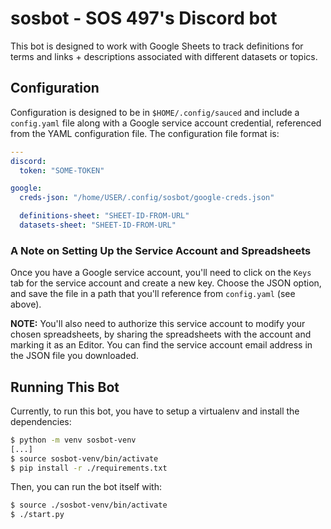 # sosbot - SOS 497's Discord bot

This bot is designed to work with Google Sheets to track definitions for terms and links + descriptions associated with different datasets or topics.


## Configuration

Configuration is designed to be in `$HOME/.config/sauced` and include a `config.yaml` file along with a Google service account credential, referenced from the YAML configuration file. The configuration file format is:

```yaml
---
discord:
  token: "SOME-TOKEN"

google:
  creds-json: "/home/USER/.config/sosbot/google-creds.json"

  definitions-sheet: "SHEET-ID-FROM-URL"
  datasets-sheet: "SHEET-ID-FROM-URL"
```


### A Note on Setting Up the Service Account and Spreadsheets

Once you have a Google service account, you'll need to click on the `Keys` tab for the service account and create a new key. Choose the JSON option, and save the file in a path that you'll reference from `config.yaml` (see above).

**NOTE:** You'll also need to authorize this service account to modify your chosen spreadsheets, by sharing the spreadsheets with the account and marking it as an Editor. You can find the service account email address in the JSON file you downloaded.


## Running This Bot

Currently, to run this bot, you have to setup a virtualenv and install the dependencies:

```bash
$ python -m venv sosbot-venv
[...]
$ source sosbot-venv/bin/activate
$ pip install -r ./requirements.txt
````

Then, you can run the bot itself with:

```bash
$ source ./sosbot-venv/bin/activate
$ ./start.py
```
